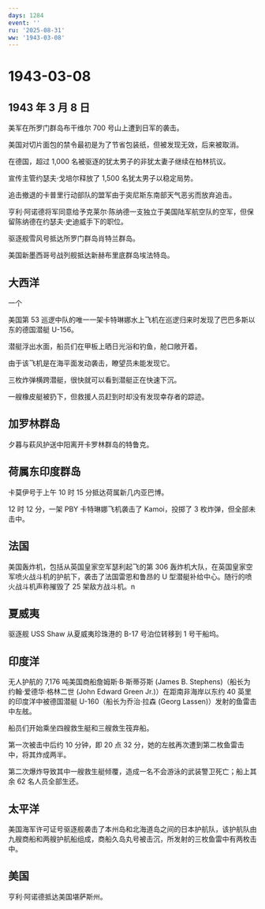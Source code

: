 ```yaml
---
days: 1284
event: ''
ru: '2025-08-31'
ww: '1943-03-08'
---
```


# 1943-03-08

## 1943 年 3 月 8 日

美军在所罗门群岛布干维尔 700 号山上遭到日军的袭击。

美国对切片面包的禁令最初是为了节省包装纸，但被发现无效，后来被取消。

在德国，超过 1,000 名被驱逐的犹太男子的非犹太妻子继续在柏林抗议。

宣传主管约瑟夫·戈培尔释放了 1,500 名犹太男子以稳定局势。

追击撤退的卡普里行动部队的盟军由于突尼斯东南部天气恶劣而放弃追击。

亨利·阿诺德将军同意给予克莱尔·陈纳德一支独立于美国陆军航空队的空军，但保留陈纳德在约瑟夫·史迪威手下的职位。

驱逐舰雪风号抵达所罗门群岛肖特兰群岛。

美国新墨西哥号战列舰抵达新赫布里底群岛埃法特岛。

## 大西洋

一个

美国第 53
巡逻中队的唯一一架卡特琳娜水上飞机在巡逻归来时发现了巴巴多斯以东的德国潜艇
U-156。

潜艇浮出水面，船员们在甲板上晒日光浴和钓鱼，舱口敞开着。

由于该飞机是在海平面发动袭击，瞭望员未能发现它。

三枚炸弹横跨潜艇，很快就可以看到潜艇正在快速下沉。

一艘橡皮艇被扔下，但救援人员赶到时却没有发现幸存者的踪迹。

## 加罗林群岛

夕暮与萩风护送中阳离开卡罗林群岛的特鲁克。

## 荷属东印度群岛

卡莫伊号于上午 10 时 15 分抵达荷属新几内亚巴博。

12 时 12 分，一架 PBY 卡特琳娜飞机袭击了 Kamoi，投掷了 3
枚炸弹，但全部未击中。

## 法国

美国轰炸机，包括从英国皇家空军瑟利起飞的第 306
轰炸机大队，在英国皇家空军喷火战斗机的护航下，袭击了法国雷恩和鲁昂的 U
型潜艇补给中心。随行的喷火战斗机声称摧毁了 25 架敌方战斗机。n

## 夏威夷

驱逐舰 USS Shaw 从夏威夷珍珠港的 B-17 号泊位转移到 1 号干船坞。

## 印度洋

无人护航的 7,176 吨美国商船詹姆斯·B·斯蒂芬斯 (James B.
Stephens)（船长为约翰·爱德华·格林二世 (John Edward Green
Jr.)）在距南非海岸以东约 40 英里的印度洋中被德国潜艇
U-160（船长为乔治·拉森 (Georg Lassen)）发射的鱼雷击中左舷。

船员们开始乘坐四艘救生艇和三艘救生筏弃船。

第一次被击中后约 10 分钟，即 20 点 32
分，她的左舷再次遭到第二枚鱼雷击中，将其炸成两半。

第二次爆炸导致其中一艘救生艇倾覆，造成一名不会游泳的武装警卫死亡；船上其余
62 名人员全部生还。

## 太平洋

美国海军许可证号驱逐舰袭击了本州岛和北海道岛之间的日本护航队，该护航队由九艘商船和两艘护航船组成，商船久岛丸号被击沉，所发射的三枚鱼雷中有两枚击中。

## 美国

亨利·阿诺德抵达美国堪萨斯州。